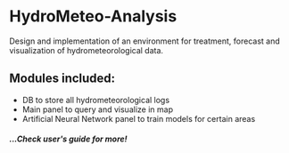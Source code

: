 # HydroMeteo-Analysis
Design and implementation of an environment for treatment, forecast and visualization of hydrometeorological data.

## Modules included:
- DB to store all hydrometeorological logs
- Main panel to query and visualize in map
- Artificial Neural Network panel to train models for certain areas


##### ...Check user's guide for more!
